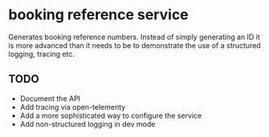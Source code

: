 # booking reference service

Generates booking reference numbers. Instead of simply generating an ID it is more advanced than it needs to be to demonstrate the use of a structured logging, tracing etc. 

## TODO
- Document the API
- Add tracing via open-telementy
- Add a more sophisticated way to configure the service
- Add non-structured logging in dev mode

